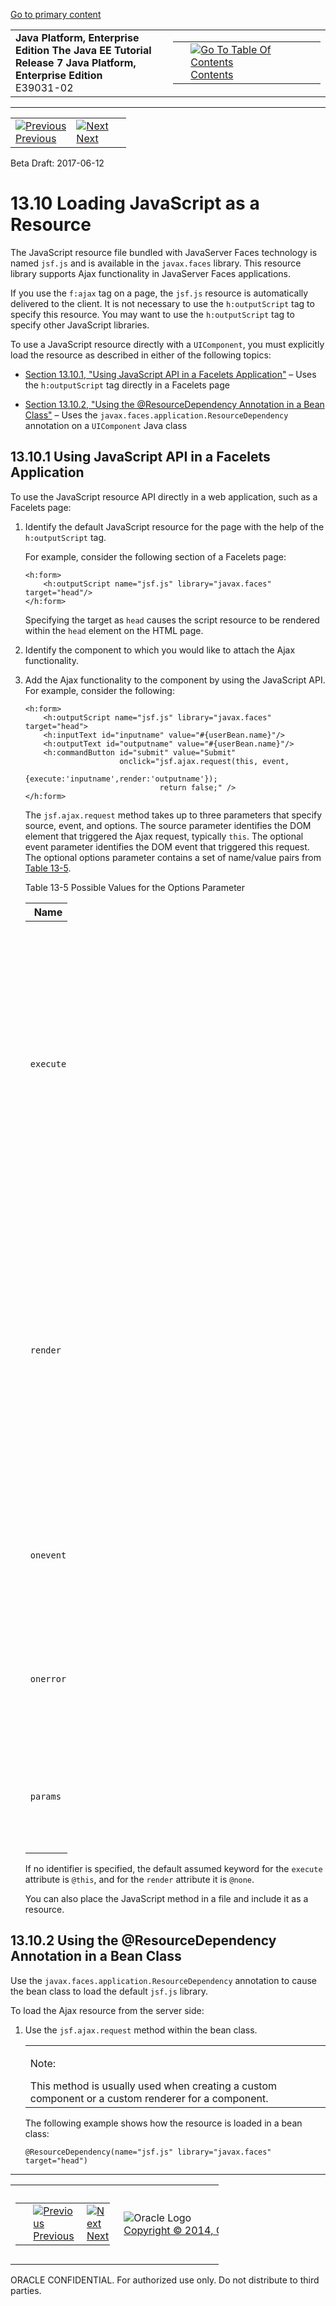 [Go to primary content](#BEGIN)

<table>
<colgroup>
<col width="50%" />
<col width="50%" />
</colgroup>
<tbody>
<tr class="odd">
<td><strong>Java Platform, Enterprise Edition The Java EE Tutorial</strong><br />
<strong>Release 7 Java Platform, Enterprise Edition</strong><br />
E39031-02</td>
<td><table>
<tbody>
<tr class="odd">
<td> </td>
<td><a href="toc.htm"><img src="../../dcommon/gifs/toc.gif" alt="Go To Table Of Contents" /><br />
<span class="icon">Contents</span></a></td>
</tr>
</tbody>
</table></td>
</tr>
</tbody>
</table>

-----

<table>
<tbody>
<tr class="odd">
<td><a href="jsf-ajax009.htm"><img src="../../dcommon/gifs/leftnav.gif" alt="Previous" /><br />
<span class="icon">Previous</span></a> </td>
<td><a href="jsf-ajax011.htm"><img src="../../dcommon/gifs/rightnav.gif" alt="Next" /><br />
<span class="icon">Next</span></a></td>
<td> </td>
</tr>
</tbody>
</table>

Beta Draft: 2017-06-12

# 13.10 Loading JavaScript as a Resource

The JavaScript resource file bundled with JavaServer Faces technology is
named `jsf.js` and is available in the `javax.faces` library. This
resource library supports Ajax functionality in JavaServer Faces
applications.

If you use the `f:ajax` tag on a page, the `jsf.js` resource is
automatically delivered to the client. It is not necessary to use the
`h:outputScript` tag to specify this resource. You may want to use the
`h:outputScript` tag to specify other JavaScript libraries.

To use a JavaScript resource directly with a `UIComponent`, you must
explicitly load the resource as described in either of the following
topics:

  - [Section 13.10.1, "Using JavaScript API in a Facelets
    Application"](#GKAFI) – Uses the `h:outputScript` tag directly in a
    Facelets page

  - [Section 13.10.2, "Using the @ResourceDependency Annotation in a
    Bean Class"](#GKIPX) – Uses the
    `javax.faces.application.ResourceDependency` annotation on a
    `UIComponent` Java class

## 13.10.1 Using JavaScript API in a Facelets Application

To use the JavaScript resource API directly in a web application, such
as a Facelets page:

1.  Identify the default JavaScript resource for the page with the help
    of the `h:outputScript` tag.
    
    For example, consider the following section of a Facelets page:
    
    ``` oac_no_warn
    <h:form>
        <h:outputScript name="jsf.js" library="javax.faces" target="head"/>
    </h:form>
    ```
    
    Specifying the target as `head` causes the script resource to be
    rendered within the `head` element on the HTML page.

2.  Identify the component to which you would like to attach the Ajax
    functionality.

3.  Add the Ajax functionality to the component by using the JavaScript
    API. For example, consider the following:
    
    ``` oac_no_warn
    <h:form>
        <h:outputScript name="jsf.js" library="javax.faces" target="head">
        <h:inputText id="inputname" value="#{userBean.name}"/>
        <h:outputText id="outputname" value="#{userBean.name}"/>
        <h:commandButton id="submit" value="Submit"
                         onclick="jsf.ajax.request(this, event, 
                                  {execute:'inputname',render:'outputname'});
                                  return false;" />
    </h:form>
    ```
    
    The `jsf.ajax.request` method takes up to three parameters that
    specify source, event, and options. The source parameter identifies
    the DOM element that triggered the Ajax request, typically `this`.
    The optional event parameter identifies the DOM event that triggered
    this request. The optional options parameter contains a set of
    name/value pairs from [Table 13-5](#GKAIW).
    
    Table 13-5 Possible Values for the Options Parameter
    
    <table style="width:14%;">
    <colgroup>
    <col width="14%" />
    <col width="0%" />
    </colgroup>
    <thead>
    <tr class="header">
    <th>Name</th>
    <th>Value</th>
    </tr>
    </thead>
    <tbody>
    <tr class="odd">
    <td><p><code dir="ltr">execute</code></p></td>
    <td><p>A space-delimited list of client identifiers or one of the keywords listed in <a href="jsf-ajax003.htm#GKNLK">Table 13-2</a>. The identifiers reference the components that will be processed during the Execute phase of the lifecycle.</p></td>
    </tr>
    <tr class="even">
    <td><p><code dir="ltr">render</code></p></td>
    <td><p>A space-delimited list of client identifiers or one of the keywords listed in <a href="jsf-ajax003.htm#GKNLK">Table 13-2</a>. The identifiers reference the components that will be processed during the render phase of the lifecycle.</p></td>
    </tr>
    <tr class="odd">
    <td><p><code dir="ltr">onevent</code></p></td>
    <td><p>A <code dir="ltr">String</code> that is the name of the JavaScript function to call when an event occurs.</p></td>
    </tr>
    <tr class="even">
    <td><p><code dir="ltr">onerror</code></p></td>
    <td><p>A <code dir="ltr">String</code> that is the name of the JavaScript function to call when an error occurs.</p></td>
    </tr>
    <tr class="odd">
    <td><p><code dir="ltr">params</code></p></td>
    <td><p>An object that may include additional parameters to include in the request.</p></td>
    </tr>
    </tbody>
    </table>
    
      
    
    If no identifier is specified, the default assumed keyword for the
    `execute` attribute is `@this`, and for the `render` attribute it is
    `@none`.
    
    You can also place the JavaScript method in a file and include it as
    a resource.

## 13.10.2 Using the @ResourceDependency Annotation in a Bean Class

Use the `javax.faces.application.ResourceDependency` annotation to cause
the bean class to load the default `jsf.js` library.

To load the Ajax resource from the server side:

1.  Use the `jsf.ajax.request` method within the bean class.
    
      
    
    <table>
    <colgroup>
    <col width="100%" />
    </colgroup>
    <tbody>
    <tr class="odd">
    <td><p>Note:</p>
    This method is usually used when creating a custom component or a custom renderer for a component.</td>
    </tr>
    </tbody>
    </table>
    
      
    
    The following example shows how the resource is loaded in a bean
    class:
    
    ``` oac_no_warn
    @ResourceDependency(name="jsf.js" library="javax.faces" target="head")
    ```

-----

<table style="width:66%;">
<colgroup>
<col width="33%" />
<col width="0%" />
<col width="33%" />
</colgroup>
<tbody>
<tr class="odd">
<td><table style="width:96%;">
<colgroup>
<col width="0%" />
<col width="48%" />
<col width="48%" />
</colgroup>
<tbody>
<tr class="odd">
<td> </td>
<td><a href="jsf-ajax009.htm"><img src="../../dcommon/gifs/leftnav.gif" alt="Previous" /><br />
<span class="icon">Previous</span></a> </td>
<td><a href="jsf-ajax011.htm"><img src="../../dcommon/gifs/rightnav.gif" alt="Next" /><br />
<span class="icon">Next</span></a></td>
</tr>
</tbody>
</table></td>
<td><img src="../../dcommon/gifs/oracle.gif" alt="Oracle Logo" class="copyrightlogo" /> <a href="../../dcommon/html/cpyr.htm"><br />
<span class="copyrightlogo">Copyright © 2014, Oracle and/or its affiliates. All rights reserved.</span></a></td>
<td><table>
<tbody>
<tr class="odd">
<td> </td>
<td><a href="toc.htm"><img src="../../dcommon/gifs/toc.gif" alt="Go To Table Of Contents" /><br />
<span class="icon">Contents</span></a></td>
</tr>
</tbody>
</table></td>
</tr>
</tbody>
</table>

ORACLE CONFIDENTIAL. For authorized use only. Do not distribute to third parties.

